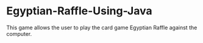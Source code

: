 # Egyptian-Raffle-Using-Java
This game allows the user to play the card game Egyptian Raffle against the computer.
